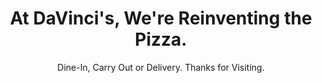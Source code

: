 ---
layout: default
title: At DaVinci's, We're Reinventing the Pizza.
subtitle: Dine-In, Carry Out or Delivery. Thanks for Visiting.
specials: 
  test: Spectrum Band Plan (1850 - 1990 MHz) for Broadband PCS Use
  items:
    - desc: 1 Large 1 Topping Pizza &amp; 10 Wings
      price: 18.99
    - desc: 1 Large 1 Topping Pizza &amp; Cheesy Bread
      price: "15.00"
    - desc: 1 Large 1 Topping Pizza &amp; 20 Wings
      price: 23.99
    - desc: 1 Large 1 Topping Pizza &amp; 30 Wings
      price: 28.99
---